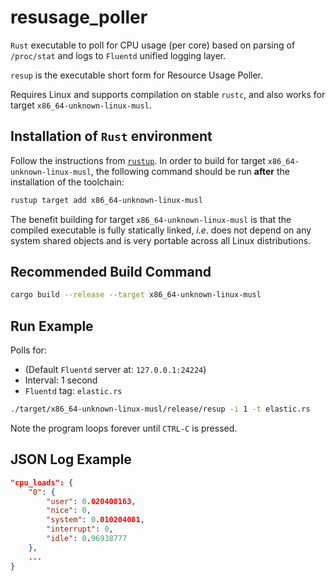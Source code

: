 # resusage_poller

`Rust` executable to poll for CPU usage (per core) based on parsing of
`/proc/stat` and logs to `Fluentd` unified logging layer.

`resup` is the executable short form for Resource Usage Poller.

Requires Linux and supports compilation on stable `rustc`, and also works for
target `x86_64-unknown-linux-musl`.

## Installation of `Rust` environment

Follow the instructions from [`rustup`](https://www.rustup.rs/). In order to
build for target `x86_64-unknown-linux-musl`, the following command should be
run **after** the installation of the toolchain:

```bash
rustup target add x86_64-unknown-linux-musl
```

The benefit building for target `x86_64-unknown-linux-musl` is that the compiled
executable is fully statically linked, _i.e_. does not depend on any system
shared objects and is very portable across all Linux distributions.

## Recommended Build Command

```bash
cargo build --release --target x86_64-unknown-linux-musl
```

## Run Example

Polls for:

* (Default `Fluentd` server at: `127.0.0.1:24224`)
* Interval: 1 second
* `Fluentd` tag: `elastic.rs`

```bash
./target/x86_64-unknown-linux-musl/release/resup -i 1 -t elastic.rs
```

Note the program loops forever until `CTRL-C` is pressed.

## JSON Log Example

```json
"cpu_loads": {
    "0": {
        "user": 0.020408163,
        "nice": 0,
        "system": 0.010204081,
        "interrupt": 0,
        "idle": 0.96938777
    },
    ...
}
```
